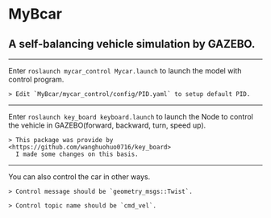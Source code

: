 # MyBcar
## A self-balancing vehicle simulation by **GAZEBO**.
***
  Enter `roslaunch mycar_control Mycar.launch` to launch the model with control program.
  
    > Edit `MyBcar/mycar_control/config/PID.yaml` to setup default PID.
***
  
  Enter `roslaunch key_board keyboard.launch` to launch the Node to control the vehicle in GAZEBO(forward, backward, turn, speed up).
  
    > This package was provide by <https://github.com/wanghuohuo0716/key_board>
      I made some changes on this basis.
    
***
  
  You can also control the car in other ways.
  
    > Control message should be `geometry_msgs::Twist`.
    
    > Control topic name should be `cmd_vel`.
    
